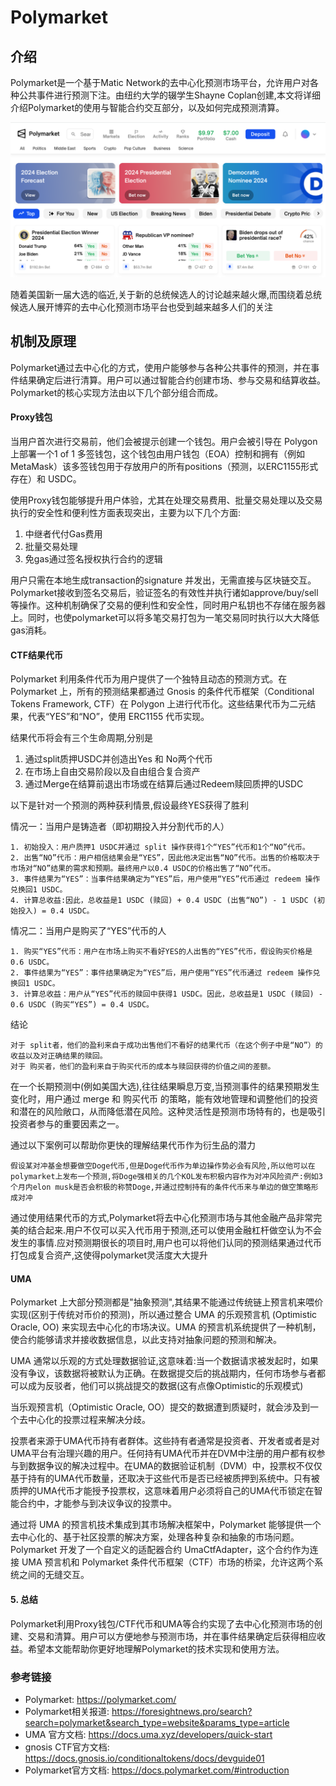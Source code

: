 # Polymarket
## 介绍
Polymarket是一个基于Matic Network的去中心化预测市场平台，允许用户对各种公共事件进行预测下注。由纽约大学的辍学生Shayne Coplan创建,本文将详细介绍Polymarket的使用与智能合约交互部分，以及如何完成预测清算。

![image](./img/polymarket.png)


随着美国新一届大选的临近,关于新的总统候选人的讨论越来越火爆,而围绕着总统候选人展开博弈的去中心化预测市场平台也受到越来越多人们的关注



## 机制及原理


Polymarket通过去中心化的方式，使用户能够参与各种公共事件的预测，并在事件结果确定后进行清算。用户可以通过智能合约创建市场、参与交易和结算收益。Polymarket的核心实现方法由以下几个部分组合而成。



#### Proxy钱包
当用户首次进行交易前，他们会被提示创建一个钱包。用户会被引导在 Polygon 上部署一个1 of 1 多签钱包，这个钱包由用户钱包（EOA）控制和拥有（例如MetaMask）该多签钱包用于存放用户的所有positions（预测，以ERC1155形式存在）和 USDC。

使用Proxy钱包能够提升用户体验，尤其在处理交易费用、批量交易处理以及交易执行的安全性和便利性方面表现突出，主要为以下几个方面:

1. 中继者代付Gas费用
2. 批量交易处理
3. 免gas通过签名授权执行合约的逻辑

用户只需在本地生成transaction的signature 并发出，无需直接与区块链交互。Polymarket接收到签名交易后，验证签名的有效性并执行诸如approve/buy/sell等操作。这种机制确保了交易的便利性和安全性，同时用户私钥也不存储在服务器上。同时，也使polymarket可以将多笔交易打包为一笔交易同时执行以大大降低gas消耗。


#### CTF结果代币

Polymarket 利用条件代币为用户提供了一个独特且动态的预测方式。在 Polymarket 上，所有的预测结果都通过 Gnosis 的条件代币框架（Conditional Tokens Framework, CTF）在 Polygon 上进行代币化。这些结果代币为二元结果，代表“YES”和“NO”，使用 ERC1155 代币实现。

结果代币将会有三个生命周期,分别是
1. 通过split质押USDC并创造出Yes 和 No两个代币
2. 在市场上自由交易阶段以及自由组合复合资产
3. 通过Merge在结算前退出市场或在结算后通过Redeem赎回质押的USDC

以下是针对一个预测的两种获利情景,假设最终YES获得了胜利

情况一：当用户是铸造者（即初期投入并分割代币的人）

    1. 初始投入：用户质押1 USDC并通过 split 操作获得1个“YES”代币和1个“NO”代币。
    2. 出售“NO”代币：用户相信结果会是“YES”，因此他决定出售“NO”代币。出售的价格取决于市场对“NO”结果的需求和预期。最终用户以0.4 USDC的价格出售了“NO”代币。
    3. 事件结果为“YES”：当事件结果确定为“YES”后，用户使用“YES”代币通过 redeem 操作兑换回1 USDC。
    4. 计算总收益:因此，总收益是1 USDC (赎回) + 0.4 USDC (出售“NO”) - 1 USDC (初始投入) = 0.4 USDC。

情况二：当用户是购买了“YES”代币的人

    1. 购买“YES”代币：用户在市场上购买不看好YES的人出售的“YES”代币，假设购买价格是0.6 USDC。
    2. 事件结果为“YES”：事件结果确定为“YES”后，用户使用“YES”代币通过 redeem 操作兑换回1 USDC。
    3. 计算总收益：用户从“YES”代币的赎回中获得1 USDC。因此，总收益是1 USDC (赎回) - 0.6 USDC (购买“YES”) = 0.4 USDC。

结论

	对于 split者，他们的盈利来自于成功出售他们不看好的结果代币（在这个例子中是“NO”）的收益以及对正确结果的赎回。
	对于 购买者，他们的盈利来自于购买代币的成本与赎回获得的价值之间的差额。
    
在一个长期预测中(例如美国大选),往往结果瞬息万变,当预测事件的结果预期发生变化时，用户通过 merge 和 购买代币 的策略，能有效地管理和调整他们的投资和潜在的风险敞口，从而降低潜在风险。这种灵活性是预测市场特有的，也是吸引投资者参与的重要因素之一。

通过以下案例可以帮助你更快的理解结果代币作为衍生品的潜力

    假设某对冲基金想要做空Doge代币,但是Doge代币作为单边操作势必会有风险,所以他可以在polymarket上发布一个预测,将Doge强相关的几个KOL发布积极内容作为对冲风险资产:例如3个月内elon musk是否会积极的称赞Doge,并通过控制持有的条件代币来与单边的做空策略形成对冲


通过使用结果代币的方式,Polymarket将去中心化预测市场与其他金融产品非常完美的结合起来.用户不仅可以买入代币用于预测,还可以使用金融杠杆做空认为不会发生的事情.应对预测期很长的项目时,用户也可以将他们认同的预测结果通过代币打包成复合资产,这使得polymarket灵活度大大提升

#### UMA

Polymarket 上大部分预测都是"抽象预测",其结果不能通过传统链上预言机来喂价实现(区别于传统对币价的预测)，所以通过整合 UMA 的乐观预言机 (Optimistic Oracle, OO) 来实现去中心化的市场决议。UMA 的预言机系统提供了一种机制，使合约能够请求并接收数据信息，以此支持对抽象问题的预测和解决。

UMA 通常以乐观的方式处理数据验证,这意味着:当一个数据请求被发起时，如果没有争议，该数据将被默认为正确。在数据提交后的挑战期内，任何市场参与者都可以成为反驳者，他们可以挑战提交的数据(这有点像Optimistic的乐观模式)


当乐观预言机（Optimistic Oracle, OO）提交的数据遭到质疑时，就会涉及到一个去中心化的投票过程来解决分歧。

投票者来源于UMA代币持有者群体。这些持有者通常是投资者、开发者或者是对UMA平台有治理兴趣的用户。任何持有UMA代币并在DVM中注册的用户都有权参与到数据争议的解决过程中。在UMA的数据验证机制（DVM）中，投票权不仅仅基于持有的UMA代币数量，还取决于这些代币是否已经被质押到系统中。只有被质押的UMA代币才能授予投票权，这意味着用户必须将自己的UMA代币锁定在智能合约中，才能参与到决议争议的投票中。


通过将 UMA 的预言机技术集成到其市场解决框架中，Polymarket 能够提供一个去中心化的、基于社区投票的解决方案，处理各种复杂和抽象的市场问题。Polymarket 开发了一个自定义的适配器合约 UmaCtfAdapter，这个合约作为连接 UMA 预言机和 Polymarket 条件代币框架（CTF）市场的桥梁，允许这两个系统之间的无缝交互。





#### 5. 总结

Polymarket利用Proxy钱包/CTF代币和UMA等合约实现了去中心化预测市场的创建、交易和清算。用户可以方便地参与预测市场，并在事件结果确定后获得相应收益。希望本文能帮助你更好地理解Polymarket的技术实现和使用方法。


### 参考链接

- Polymarket: https://polymarket.com/
- Polymarket相关报道: https://foresightnews.pro/search?search=polymarket&search_type=website&params_type=article
- UMA 官方文档: https://docs.uma.xyz/developers/quick-start
- gnosis CTF官方文档: https://docs.gnosis.io/conditionaltokens/docs/devguide01
- Polymarket官方文档: https://docs.polymarket.com/#introduction

